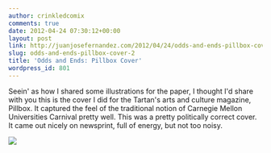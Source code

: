 ```yaml
---
author: crinkledcomix
comments: true
date: 2012-04-24 07:30:12+00:00
layout: post
link: http://juanjosefernandez.com/2012/04/24/odds-and-ends-pillbox-cover-2/
slug: odds-and-ends-pillbox-cover-2
title: 'Odds and Ends: Pillbox Cover'
wordpress_id: 801
---
```


Seein' as how I shared some illustrations for the paper, I thought I'd share with you this is the cover I did for the Tartan's arts and culture magazine, Pillbox. It captured the feel of the traditional notion of Carnegie Mellon Universities Carnival pretty well. This was a pretty politically correct cover. It came out nicely on newsprint, full of energy, but not too noisy.

[![](http://fernandezjuanjose.files.wordpress.com/2012/04/b01.jpg)](http://fernandezjuanjose.files.wordpress.com/2012/04/b01.jpg)
